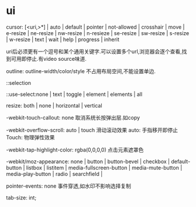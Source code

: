 # ui

cursor: [<uri,>*] | auto | default | pointer | not-allowed | crosshair | move | e-resize | ne-resize | nw-resize | n-resieze | se-resize | sw-resize | s-resize | w-resize | text | wait | help | progress | inherit

uri后必须更有一个逗号和某个通用关键字.可以设置多个url,浏览器会逐个查看,找到可用即停止.有video source味道.


outline:
outline-width/color/style
	不占用布局空间,不能设置单边.

::selection

::use-select:none | text | toggle | element | elements | all

resize: both | none | horizontal | vertical

-webkit-touch-callout: none 取消系统长按弹出层.如copy

-webkit-overflow-scroll: auto | touch 滑动滚动效果
	auto: 手指移开即停止
	Touch: 物理弹性效果

-webkit-tap-highlight-color: rgba(0,0,0,0) 点击元素遮罩色

-webkit/moz-appearance: none | button | button-bevel | checkbox | default-button | listbox | listitem | media-fullscreen-button | media-mute-button | media-play-button | radio | searchfield | 

pointer-events: none
事件穿透,如水印不影响选择复制

tab-size: int;
